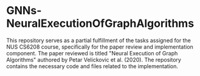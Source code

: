 # GNNs-NeuralExecutionOfGraphAlgorithms
This repository serves as a partial fulfillment of the tasks assigned for the NUS CS6208 course, specifically for the paper review and implementation component. The paper reviewed is titled "Neural Execution of Graph Algorithms" authored by Petar Velickovic et al. (2020). The repository contains the necessary code and files related to the implementation.
